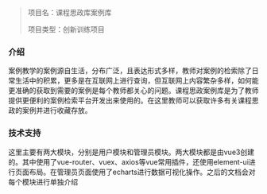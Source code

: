 > 项目名：课程思政库案例库
> 
> 项目类型：创新训练项目

### 介绍
案例教学的案例源自生活，分布广泛，且表达形式多样，教师对案例的检索除了日常生活中的积累，更多是在互联网上进行查询，但互联网上内容繁杂多样，如何能更准确的获取到需要的案例是每个教师都关心的问题。课程思政案例库是为了教师提供更便利的案例检索平台开发出来使用的。在这里教师可以获取许多有关课程思政的案例并进行收藏存放。

### 技术支持
这里主要有两大模块，分别是用户模块和管理员模块。两大模块都是由vue3创建的。其中使用了vue-router、vuex、axios等vue常用插件，还使用element-ui进行页面布局。在管理员页面使用了echarts进行数据可视化操作。之后的文档会对每个模块进行单独介绍